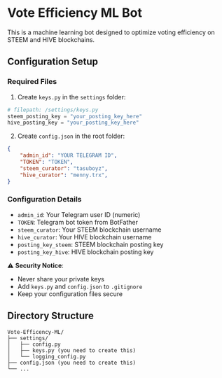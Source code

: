 # Vote Efficiency ML Bot

This is a machine learning bot designed to optimize voting efficiency on STEEM and HIVE blockchains.

## Configuration Setup

### Required Files

1. Create `keys.py` in the `settings` folder:

```python
# filepath: /settings/keys.py
steem_posting_key = "your_posting_key_here"
hive_posting_key = "your_posting_key_here"
```

2. Create `config.json` in the root folder:

```json
{
    "admin_id": "YOUR TELEGRAM ID",
    "TOKEN": "TOKEN",
    "steem_curator": "tasuboyz",
    "hive_curator": "menny.trx",
}
```

### Configuration Details

- `admin_id`: Your Telegram user ID (numeric)
- `TOKEN`: Telegram bot token from BotFather
- `steem_curator`: Your STEEM blockchain username
- `hive_curator`: Your HIVE blockchain username
- `posting_key_steem`: STEEM blockchain posting key
- `posting_key_hive`: HIVE blockchain posting key

⚠️ **Security Notice**: 
- Never share your private keys
- Add `keys.py` and `config.json` to `.gitignore`
- Keep your configuration files secure

## Directory Structure

```
Vote-Efficency-ML/
├── settings/
│   ├── config.py
│   ├── keys.py (you need to create this)
│   └── logging_config.py
├── config.json (you need to create this)
└── ...
```